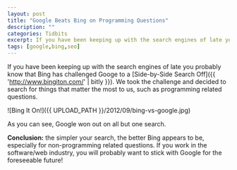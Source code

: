```yaml
---
layout: post
title: "Google Beats Bing on Programming Questions"
description: ""
categories: Tidbits
excerpt: If you have been keeping up with the search engines of late you probably know that Bing has challenged Googe to a Side-by-Side Search Off. We took the challenge and decided to search for things that matter the most to us, such as programming related questions.
tags: [google,bing,seo]
---
```


If you have been keeping up with the search engines of late you probably know that Bing has challenged Googe to a [Side-by-Side Search Off]({{ 'http://www.bingiton.com/' | bitly }}). We took the challenge and decided to search for things that matter the most to us, such as programming related questions.

![Bing It On!]({{ UPLOAD_PATH }}/2012/09/bing-vs-google.jpg)

As you can see, Google won out on all but one search.

**Conclusion:** the simpler your search, the better Bing appears to be, especially for non-programming related questions. If you work in the software/web industry, you will probably want to stick with Google for the foreseeable future!
